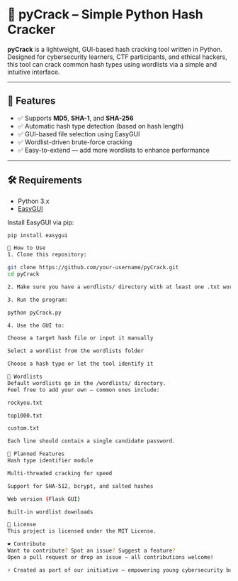 # 🔐 pyCrack – Simple Python Hash Cracker

**pyCrack** is a lightweight, GUI-based hash cracking tool written in Python. Designed for cybersecurity learners, CTF participants, and ethical hackers, this tool can crack common hash types using wordlists via a simple and intuitive interface.

---

## 🎯 Features

- ✅ Supports **MD5**, **SHA-1**, and **SHA-256**
- ✅ Automatic hash type detection (based on hash length)
- ✅ GUI-based file selection using EasyGUI
- ✅ Wordlist-driven brute-force cracking
- ✅ Easy-to-extend — add more wordlists to enhance performance

---

## 🛠️ Requirements

- Python 3.x
- [EasyGUI](https://pypi.org/project/easygui/)

Install EasyGUI via pip:
```bash
pip install easygui

🚀 How to Use
1. Clone this repository:

git clone https://github.com/your-username/pyCrack.git
cd pyCrack

2. Make sure you have a wordlists/ directory with at least one .txt wordlist inside. You can add more files to this folder.

3. Run the program:

python pyCrack.py

4. Use the GUI to:

Choose a target hash file or input it manually

Select a wordlist from the wordlists folder

Choose a hash type or let the tool identify it

📁 Wordlists
Default wordlists go in the /wordlists/ directory.
Feel free to add your own — common ones include:

rockyou.txt

top1000.txt

custom.txt

Each line should contain a single candidate password.

🧠 Planned Features
Hash type identifier module

Multi-threaded cracking for speed

Support for SHA-512, bcrypt, and salted hashes

Web version (Flask GUI)

Built-in wordlist downloads

📜 License
This project is licensed under the MIT License.

❤️ Contribute
Want to contribute? Spot an issue? Suggest a feature?
Open a pull request or drop an issue — all contributions welcome!

⚡ Created as part of our initiative — empowering young cybersecurity builders.

